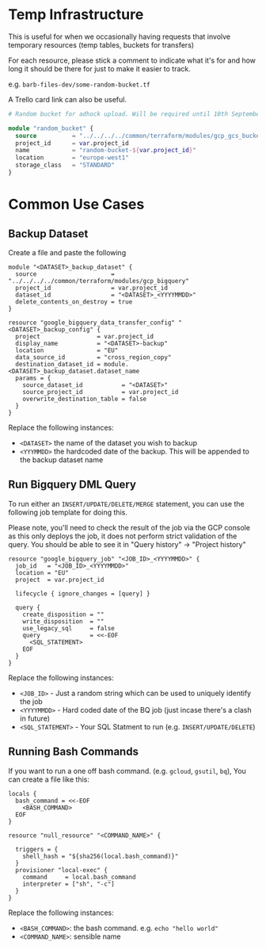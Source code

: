 # Temp Infrastructure

This is useful for when we occasionally having requests that involve temporary
resources (temp tables, buckets for transfers)

For each resource, please stick a comment to indicate what it's for and
how long it should be there for just to make it easier to track.

e.g. `barb-files-dev/some-random-bucket.tf`

A Trello card link can also be useful.

```tf
# Random bucket for adhock upload. Will be required until 10th September 2020

module "random_bucket" {
  source          = "../../../../common/terraform/modules/gcp_gcs_bucket"
  project_id      = var.project_id
  name            = "random-bucket-${var.project_id}"
  location        = "europe-west1"
  storage_class   = "STANDARD"
}

```

# Common Use Cases

## Backup Dataset 

Create a file and paste the following

```
module "<DATASET>_backup_dataset" {
  source                     = "../../../../common/terraform/modules/gcp_bigquery"
  project_id                 = var.project_id
  dataset_id                 = "<DATASET>_<YYYYMMDD>"
  delete_contents_on_destroy = true
}

resource "google_bigquery_data_transfer_config" "<DATASET>_backup_config" {
  project                = var.project_id
  display_name           = "<DATASET>-backup"
  location               = "EU"
  data_source_id         = "cross_region_copy"
  destination_dataset_id = module.<DATASET>_backup_dataset.dataset_name
  params = {
    source_dataset_id           = "<DATASET>"
    source_project_id           = var.project_id
    overwrite_destination_table = false
  }
}

```

Replace the following instances:

- `<DATASET>` the name of the dataset you wish to backup
- `<YYYMMDD>` the hardcoded date of the backup. This will be appended to the backup
  dataset name

## Run Bigquery DML Query

To run either an `INSERT/UPDATE/DELETE/MERGE` statement, you can use the following
job template for doing this.

Please note, you'll need to check the result of the job via the GCP console
as this only deploys the job, it does not perform strict validation of the
query. You should be able to see it in "Query history" -> "Project history"

```
resource "google_bigquery_job" "<JOB_ID>_<YYYYMMDD>" {
  job_id   = "<JOB_ID>_<YYYYMMDD>"
  location = "EU"
  project  = var.project_id

  lifecycle { ignore_changes = [query] }

  query {
    create_disposition = ""
    write_disposition  = ""
    use_legacy_sql     = false
    query              = <<-EOF
      <SQL_STATEMENT>
    EOF
  }
}
```

Replace the following instances:

- `<JOB_ID>` - Just a random string which can be used to uniquely identify the job
- `<YYYYMMDD>` - Hard coded date of the BQ job (just incase there's a clash in future)
- `<SQL_STATEMENT>` - Your SQL Statment to run (e.g. `INSERT/UPDATE/DELETE`)

## Running Bash Commands

If you want to run a one off bash command. (e.g. `gcloud`, `gsutil`, `bq`), You can
create a file like this:

```
locals {
  bash_command = <<-EOF
    <BASH_COMMAND>
  EOF
}

resource "null_resource" "<COMMAND_NAME>" {

  triggers = {
    shell_hash = "${sha256(local.bash_command)}"
  }
  provisioner "local-exec" {
    command     = local.bash_command
    interpreter = ["sh", "-c"]
  }
}
```

Replace the following instances:

- `<BASH_COMMAND>`: the bash command. e.g. `echo "hello world"`
- `<COMMAND_NAME>`: sensible name
